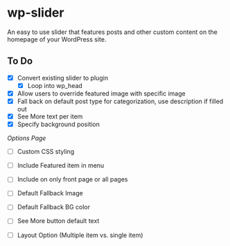 # wp-slider
An easy to use slider that features posts and other custom content on the homepage of your WordPress site.

## To Do ##
- [x] Convert existing slider to plugin
  - [x] Loop into wp_head
- [x] Allow users to override featured image with specific image
- [x] Fall back on default post type for categorization, use description if filled out
- [x] See More text per item
- [x] Specify background position

_Options Page_
- [ ] Custom CSS styling
- [ ] Include Featured item in menu
- [ ] Include on only front page or all pages
- [ ] Default Fallback Image
- [ ] Default Fallback BG color
- [ ] See More button default text
- [ ] Layout Option (Multiple item vs. single item)

